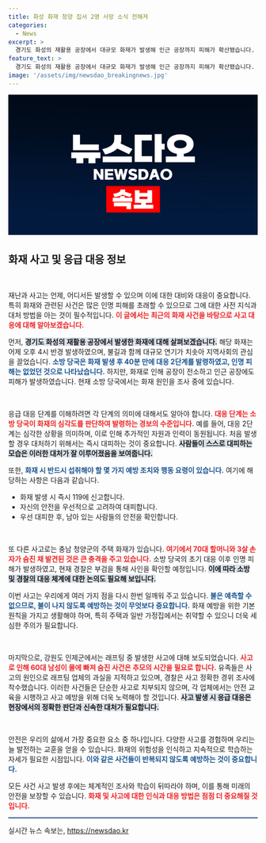 ```yaml
---
title: 화성 화재 청양 집서 2명 사망 소식 전해져
categories:
  - News
excerpt: >
  경기도 화성의 재활용 공장에서 대규모 화재가 발생해 인근 공장까지 피해가 확산됐습니다. 충남 청양에서는 할머니와 손자가 안타깝게 숨진 채 발견되어, 화재 원인에 대한 조사가 진행 중입니다.
feature_text: >
  경기도 화성의 재활용 공장에서 대규모 화재가 발생해 인근 공장까지 피해가 확산됐습니다. 충남 청양에서는 할머니와 손자가 안타깝게 숨진 채 발견되어, 화재 원인에 대한 조사가 진행 중입니다.
image: '/assets/img/newsdao_breakingnews.jpg'
---
```


<p><img src="/assets/img/newsdao_breakingnews.jpg" alt="pcversion 속보" /></p>

<h2 data-ke-size="size26">화재 사고 및 응급 대응 정보</h2>

<p data-ke-size="size16">&nbsp;</p>

<p>재난과 사고는 언제, 어디서든 발생할 수 있으며 이에 대한 대비와 대응이 중요합니다. 특히 화재와 관련된 사건은 많은 인명 피해를 초래할 수 있으므로 그에 대한 사전 지식과 대처 방법을 아는 것이 필수적입니다. <b><span style="color: #ee2323;">이 글에서는 최근의 화재 사건을 바탕으로 사고 대응에 대해 알아보겠습니다.</span></b> </p>

<p>먼저, <b><span style="background-color: #21538527;">경기도 화성의 재활용 공장에서 발생한 화재에 대해 살펴보겠습니다.</span></b> 해당 화재는 어제 오후 4시 반경 발생하였으며, 불길과 함께 대규모 연기가 치솟아 지역사회의 관심을 끌었습니다. <b><span style="color: #1a5490;">소방 당국은 화재 발생 후 40분 만에 대응 2단계를 발령하였고, 인명 피해는 없었던 것으로 나타났습니다.</span></b> 하지만, 화재로 인해 공장이 전소하고 인근 공장에도 피해가 발생하였습니다. 현재 소방 당국에서는 화재 원인을 조사 중에 있습니다.</p>

<p data-ke-size="size16">&nbsp;</p>

<p>응급 대응 단계를 이해하려면 각 단계의 의미에 대해서도 알아야 합니다. <b><span style="color: #ee2323;">대응 단계는 소방 당국이 화재의 심각도를 판단하여 발령하는 경보의 수준입니다.</span></b> 예를 들어, 대응 2단계는 심각한 상황을 의미하며, 이로 인해 추가적인 자원과 인력이 동원됩니다. 처음 발생할 경우 대처하기 위해서는 즉시 대피하는 것이 중요합니다. <b><span style="background-color: #21538527;">사람들이 스스로 대피하는 모습은 이러한 대처가 잘 이루어졌음을 보여줍니다.</span></b> </p>

<p>또한, <b><span style="color: #1a5490;">화재 시 반드시 섭취해야 할 몇 가지 예방 조치와 행동 요령이 있습니다.</span></b> 여기에 해당하는 사항은 다음과 같습니다. </p>

<ul>
    <li>화재 발생 시 즉시 119에 신고합니다.</li>
    <li>자신의 안전을 우선적으로 고려하여 대피합니다.</li>
    <li>우선 대피한 후, 남아 있는 사람들의 안전을 확인합니다.</li>
</ul>

<p data-ke-size="size16">&nbsp;</p>

<p>또 다른 사고로는 충남 청양군의 주택 화재가 있습니다. <b><span style="color: #ee2323;">여기에서 70대 할머니와 3살 손자가 숨진 채 발견된 것은 큰 충격을 주고 있습니다.</span></b> 소방 당국의 초기 대응 이후 인명 피해가 발생하였고, 현재 경찰은 부검을 통해 사인을 확인할 예정입니다. <b><span style="background-color: #21538527;">이에 따라 소방 및 경찰의 대응 체계에 대한 논의도 필요해 보입니다.</span></b> </p>

<p>이번 사고는 우리에게 여러 가지 점을 다시 한번 일깨워 주고 있습니다. <b><span style="color: #1a5490;">불은 예측할 수 없으므로, 불이 나지 않도록 예방하는 것이 무엇보다 중요합니다.</span></b> 화재 예방을 위한 기본 원칙을 가지고 생활해야 하며, 특히 주택과 일반 가정집에서는 취약할 수 있으니 더욱 세심한 주의가 필요합니다. </p>

<p data-ke-size="size16">&nbsp;</p>

<p>마지막으로, 강원도 인제군에서는 래프팅 중 발생한 사고에 대해 보도되었습니다. <b><span style="color: #ee2323;">사고로 인해 60대 남성이 물에 빠져 숨진 사건은 추모의 시간을 필요로 합니다.</span></b> 유족들은 사고의 원인으로 래프팅 업체의 과실을 지적하고 있으며, 경찰은 사고 정확한 경위 조사에 착수했습니다. 이러한 사건들은 단순한 사고로 치부되지 않으며, 각 업체에서는 안전 교육을 시행하고 사고 예방을 위해 더욱 노력해야 할 것입니다. <b><span style="background-color: #21538527;">사고 발생 시 응급 대응은 현장에서의 정확한 판단과 신속한 대처가 필요합니다.</span></b> </p>

<p data-ke-size="size16">&nbsp;</p>

<p>안전은 우리의 삶에서 가장 중요한 요소 중 하나입니다. 다양한 사고를 경험하며 우리는 늘 발전하는 교훈을 얻을 수 있습니다. 화재의 위험성을 인식하고 지속적으로 학습하는 자세가 필요한 시점입니다. <b><span style="color: #1a5490;">이와 같은 사건들이 반복되지 않도록 예방하는 것이 중요합니다.</span></b> </p>

<p>모든 사건 사고 발생 후에는 체계적인 조사와 학습이 뒤따라야 하며, 이를 통해 미래의 안전을 보장할 수 있습니다. <b><span style="color: #ee2323;">화재 및 사고에 대한 인식과 대응 방법은 점점 더 중요해질 것입니다.</span></b>   </p>

<p><hr style="height: 2px; border: none; background-color: #215385;"></hr></p>
실시간 뉴스 속보는, <a href="https://newsdao.kr" rel="dofollow">https://newsdao.kr</a>



